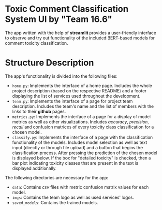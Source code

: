 # Toxic Comment Classification System UI by "Team 16.6"

The app written with the help of **streamlit** provides a user-friendly interface to observe and try out functionality of the included BERT-based models for comment toxicity classification.

# Structure Description

The app's functionality is divided into the following files:
- `home.py`: Implements the interface of a home page. Includes the whole project description (based on the respective README) and a footer displaying the list of services used throughout the development.
- `team.py`: Implements the interface of a page for project team description. Includes the team's name and the list of members with the links to their **github** pages.
- `metrics.py`: Implements the interface of a page for a display of model metrics as well as other visualizations. Includes *accuracy*, *precision*, *recall* and confusion matrices of every toxicity class classification for a chosen model.
- `classify.py`: Implements the interface of a page with the classification functionality of the models. Includes model selection as well as text input (directly or through file upload) and a button that begins the classification process. After pressing the prediction of the chosen model is displayed below. If the box for "detailed toxicity" is checked, then a bar plot indicating toxicity classes that are present in the text is displayed additionally.

The following directories are necessary for the app:
- `data`: Contains *csv* files with metric confusion matrix values for each model.
- `imgs`: Contains the team logo as well as used services' logos.
-  `saved_models`: Contains the trained models.